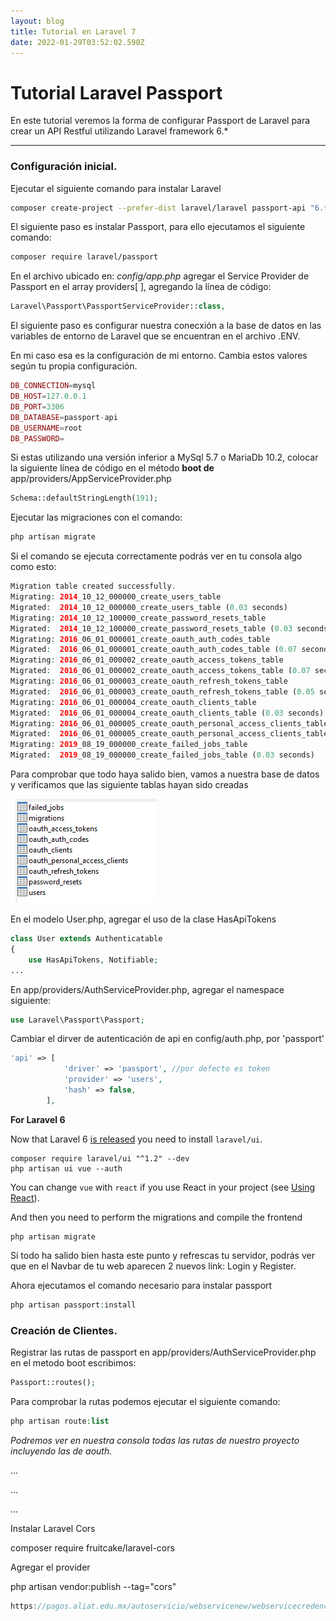 ```yaml
---
layout: blog
title: Tutorial en Laravel 7
date: 2022-01-29T03:52:02.590Z
---
```

# Tutorial Laravel Passport

En este tutorial veremos la forma de configurar Passport de Laravel para crear un API Restful utilizando Laravel framework 6.*

---

### Configuración inicial.

Ejecutar el siguiente comando para instalar Laravel

```bash
composer create-project --prefer-dist laravel/laravel passport-api "6.*"
```

El siguiente paso es instalar Passport, para ello ejecutamos el siguiente comando:

```bash
composer require laravel/passport
```

En el archivo ubicado en: *config/app.php* agregar el Service Provider de Passport en el array providers[ ], agregando la línea de código:

```php
Laravel\Passport\PassportServiceProvider::class,
```

El siguiente paso es configurar nuestra conecxión a la base de datos en las variables de entorno de Laravel que se encuentran en el archivo .ENV.

En mi caso esa es la configuración de mi entorno. Cambia estos valores según tu propia configuración.

```php
DB_CONNECTION=mysql
DB_HOST=127.0.0.1
DB_PORT=3306
DB_DATABASE=passport-api
DB_USERNAME=root
DB_PASSWORD=
```

Si estas utilizando una versión inferior a MySql 5.7 o MariaDb 10.2, colocar la siguiente línea de código en el método **boot de** app/providers/AppServiceProvider.php

```php
Schema::defaultStringLength(191);
```

Ejecutar las migraciones con el comando:

```php
php artisan migrate
```

Si el comando se ejecuta correctamente podrás ver en tu consola algo como esto:

```php
Migration table created successfully.
Migrating: 2014_10_12_000000_create_users_table
Migrated:  2014_10_12_000000_create_users_table (0.03 seconds)
Migrating: 2014_10_12_100000_create_password_resets_table
Migrated:  2014_10_12_100000_create_password_resets_table (0.03 seconds)
Migrating: 2016_06_01_000001_create_oauth_auth_codes_table
Migrated:  2016_06_01_000001_create_oauth_auth_codes_table (0.07 seconds)
Migrating: 2016_06_01_000002_create_oauth_access_tokens_table
Migrated:  2016_06_01_000002_create_oauth_access_tokens_table (0.07 seconds)
Migrating: 2016_06_01_000003_create_oauth_refresh_tokens_table
Migrated:  2016_06_01_000003_create_oauth_refresh_tokens_table (0.05 seconds)
Migrating: 2016_06_01_000004_create_oauth_clients_table
Migrated:  2016_06_01_000004_create_oauth_clients_table (0.03 seconds)
Migrating: 2016_06_01_000005_create_oauth_personal_access_clients_table
Migrated:  2016_06_01_000005_create_oauth_personal_access_clients_table (0.01 seconds)
Migrating: 2019_08_19_000000_create_failed_jobs_table
Migrated:  2019_08_19_000000_create_failed_jobs_table (0.03 seconds)
```

Para comprobar que todo haya salido bien, vamos a nuestra base de datos y verificamos que las siguiente tablas hayan sido creadas

![assets/images/tablas_passport.png](assets/images/tablas_passport.png)

En el modelo User.php, agregar el uso de la clase HasApiTokens

```php
class User extends Authenticatable
{
    use HasApiTokens, Notifiable;
...
```

En app/providers/AuthServiceProvider.php, agregar el namespace siguiente:

```php
use Laravel\Passport\Passport;
```

Cambiar el dirver de autenticación de api en config/auth.php, por 'passport'

```php
'api' => [
            'driver' => 'passport', //por defecto es token
            'provider' => 'users',
            'hash' => false,
        ],
```

**For Laravel 6**

Now that Laravel 6 [is released](https://laravel-news.com/laravel-6) you need to install `laravel/ui`.

```
composer require laravel/ui "^1.2" --dev
php artisan ui vue --auth
```

You can change `vue` with `react` if you use React in your project (see [Using React](https://laravel.com/docs/6.x/frontend#using-react)).

And then you need to perform the migrations and compile the frontend

```
php artisan migrate
```

Si todo ha salido bien hasta este punto y refrescas tu servidor, podrás ver que en el Navbar de tu web aparecen 2 nuevos link: Login y Register. 

Ahora ejecutamos el comando necesario para instalar passport 

```php
php artisan passport:install
```

### Creación de Clientes.

Registrar las rutas de passport en app/providers/AuthServiceProvider.php en el metodo boot escribimos:

```php
Passport::routes();
```

Para comprobar la rutas podemos ejecutar el siguiente comando:

```php
php artisan route:list
```

*Podremos ver en nuestra consola todas las rutas de nuestro proyecto incluyendo las de aouth.*

...

...

...

Instalar Laravel Cors

composer require fruitcake/laravel-cors

Agregar el provider

php artisan vendor:publish --tag="cors"

```java
https://pagos.aliat.edu.mx/autoservicio/webservicenew/webservicecredencial.php?
```